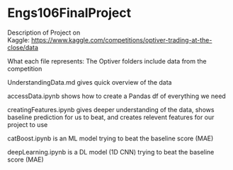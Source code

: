 # Engs106FinalProject
Description of Project on Kaggle: https://www.kaggle.com/competitions/optiver-trading-at-the-close/data

What each file represents: The Optiver folders include data from the competition

UnderstandingData.md gives quick overview of the data

accessData.ipynb shows how to create a Pandas df of everything we need

creatingFeatures.ipynb gives deeper understanding of the data, shows baseline prediction for us to beat, and creates relevent features for our project to use

catBoost.ipynb is an ML model trying to beat the baseline score (MAE)

deepLearning.ipynb is a DL model (1D CNN) trying to beat the baseline score (MAE)
